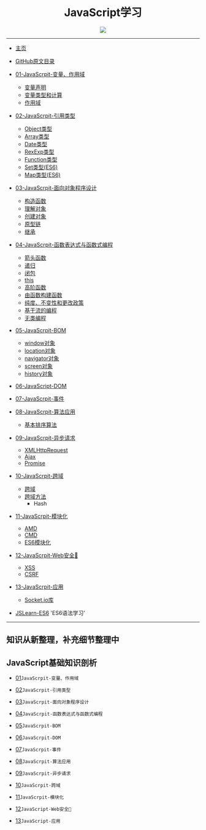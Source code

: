 <h1 align="center">JavaScript学习</h1>
<p align="center"><img src="https://timgsa.baidu.com/timg?image&quality=80&size=b9999_10000&sec=1498542774866&di=ed28b6b90c4be001acda441377113f2e&imgtype=0&src=http%3A%2F%2F7xkvof.com2.z0.glb.qiniucdn.com%2Farticle%2F79tvzE5PHyLClhki4Gbv.jpg" /></p>

---

* [主页](README.md)
* [GitHub原文目录](INDEX.md)
* [01-JavaScrpit-变量、作用域](01/README.md)
  * [变量声明](01/bian-liang-sheng-ming.md)
  * [变量类型和计算](01/bian-liang-lei-xing-he-ji-suan.md)
  * [作用域](01/zuo-yong-yu.md)
* [02-JavaScrpit-引用类型](02/README.md)
  * [Object类型](02/objectlei-xing.md)
  * [Array类型](02/arraylei-xing.md)
  * [Date类型](02/datelei-xing.md)
  * [RexExp类型](02/rexexplei-xing.md)
  * [Function类型](02/functionlei-xing.md)
  * [Set类型\(ES6\)](02/setlei-578b28-es6.md)
  * [Map类型\(ES6\)](02/maplei-578b28-es6.md)
* [03-JavaScrpit-面向对象程序设计](03/README.md)
  * [构造函数](03/gou-zao-han-shu.md)
  * [理解对象](03/li-jie-dui-xiang.md)
  * [创建对象](03/chuang-jian-dui-xiang.md)
  * [原型链](03/yuan-xing-lian.md)
  * [继承](03/ji-cheng.md)
* [04-JavaScrpit-函数表达式与函数式编程](04/README.md)
  * [箭头函数](04/jian-tou-han-shu.md)
  * [递归](04/di-gui.md)
  * [闭包](04/bi-bao.md)
  * [this](04/this.md)
  * [高阶函数](04/gao-jie-han-shu.md)
  * [由函数构建函数](04/you-han-shu-gou-jian-han-shu.md)
  * [纯度、不变性和更改政策](04/chun-du-3001-bu-bian-xing-he-geng-gai-zheng-ce.md)
  * [基于流的编程](04/ji-yu-liu-de-bian-cheng.md)
  * [无类编程](04/wu-lei-bian-cheng.md)
* [05-JavaScrpit-BOM](05/README.md)
  * [window对象](05/windowdui-xiang.md)
  * [location对象](05/locationdui-xiang.md)
  * [navigator对象](05/navigatordui-xiang.md)
  * [screen对象](05/screendui-xiang.md)
  * [history对象](05/historydui-xiang.md)
* [06-JavaScript-DOM](06/README.md)
* [07-JavaScrpit-事件](07/README.md)
* [08-JavaScrpit-算法应用](08/README.md)
  * [基本排序算法](08/ji-ben-pai-xu-suan-fa.md)
* [09-JavaScrpit-异步请求](09/README.md)
  * [XMLHttpRequest](09/xmlhttprequest.md)
  * [Ajax](09/ajax.md)
  * [Promise](09/promise.md)
* [10-JavaScrpit-跨域](10/README.md)
  * [跨域](10/kua-yu.md)
  * [跨域方法](10/kua-yu-fang-fa.md)
    * Hash
* [11-JavaScrpit-模块化](11/README.md)
  * [AMD](11/amd.md)
  * [CMD](11/cmd.md)
  * [ES6模块化](11/es6mo-kuai-hua.md)
* [12-JavaScrpit-Web安全🔐](12/README.md)
  * [XSS](12/xss.md)
  * [CSRF](12/csrf.md)
* [13-JavaScrpit-应用](13/README.md)
  * [Socket.io库](13/socketio.md)

* [JSLearn-ES6](https://github.com/TYRMars/JSLearn-ES6) 'ES6语法学习'

---

## 知识从新整理，补充细节整理中

## JavaScript基础知识剖析

* [01](https://github.com/TYRMars/JSLearn/tree/master/01)`JavaScrpit-变量、作用域`

* [02](https://github.com/TYRMars/JSLearn/tree/master/02)`JavaScrpit-引用类型`

* [03](https://github.com/TYRMars/JSLearn/tree/master/03)`JavaScrpit-面向对象程序设计`

* [04](https://github.com/TYRMars/JSLearn/tree/master/04)`JavaScrpit-函数表达式与函数式编程`

* [05](https://github.com/TYRMars/JSLearn/tree/master/05)`JavaScrpit-BOM`

* [06](https://github.com/TYRMars/JSLearn/tree/master/06)`JavaScrpit-DOM`

* [07](https://github.com/TYRMars/JSLearn/tree/master/07)`JavaScrpit-事件`

* [08](https://github.com/TYRMars/JSLearn/tree/master/08)`JavaScrpit-算法应用`

* [09](https://github.com/TYRMars/JSLearn/tree/master/09)`JavaScrpit-异步请求`

* [10](https://github.com/TYRMars/JSLearn/tree/master/10)`JavaScrpit-跨域`

* [11](https://github.com/TYRMars/JSLearn/tree/master/11)`JavaScrpit-模块化`

* [12](https://github.com/TYRMars/JSLearn/tree/master/12)`JavaScript-Web安全🔐`

* [13](https://github.com/TYRMars/JSLearn/tree/master/12)`JavaScript-应用`
